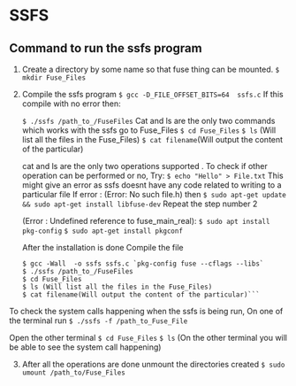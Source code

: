 # SSFS

## Command to run the ssfs program

1. Create a directory by some name so that fuse thing can be mounted.
	`$ mkdir Fuse_Files`
2. Compile the ssfs program
	`$ gcc -D_FILE_OFFSET_BITS=64  ssfs.c` 
	If this compile with no error then:

	`$ ./ssfs /path_to_/FuseFiles`
	Cat and ls are the only two commands which works with the ssfs
	go to Fuse_Files
	`$ cd Fuse_Files`
	`$ ls` (Will list all the files in the Fuse_Files)
	`$ cat filename`(Will output the content of the particular)

	cat and ls are the only two operations supported .
	To check if other operation can be performed or no,
	Try:
	`$ echo "Hello" > File.txt` This might give an error as ssfs doesnt have any code related to writing to a particular file
If error :
	(Error: No such file.h) then
		`$ sudo apt-get update && sudo apt-get install libfuse-dev`
		Repeat the step number 2

	(Error : Undefined reference to fuse_main_real):
		`$ sudo apt install pkg-config`
		`$ sudo apt-get install pkgconf`

	After the installation is done
	Compile the file

	```
	$ gcc -Wall  -o ssfs ssfs.c `pkg-config fuse --cflags --libs`
	$ ./ssfs /path_to_/FuseFiles
	$ cd Fuse_Files
	$ ls (Will list all the files in the Fuse_Files)
	$ cat filename(Will output the content of the particular)```

To check the system calls happening when the ssfs is being run,
On one of the terminal run
`$ ./ssfs -f /path_to_Fuse_File`

Open the other terminal
`$ cd Fuse_Files`
`$ ls` (On the other terminal you will be able to see the system call happening)

3. After all the operations are done unmount the directories created
`$ sudo umount /path_to/Fuse_Files`	

